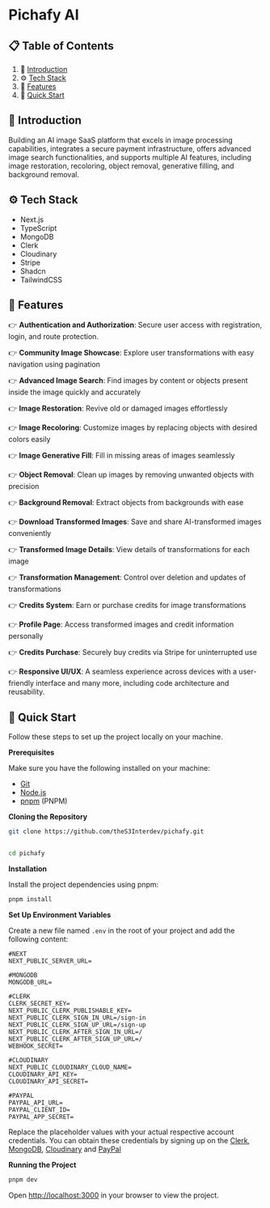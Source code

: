 # Pichafy AI

## 📋 Table of Contents

1. 🤖 [Introduction](#introduction)
2. ⚙️ [Tech Stack](#tech-stack)
3. 🔋 [Features](#features)
4. 🤸 [Quick Start](#quick-start)

## 🤖 Introduction

Building an AI image SaaS platform that excels in image processing capabilities,
integrates a secure payment infrastructure, offers advanced image search
functionalities, and supports multiple AI features, including image restoration,
recoloring, object removal, generative filling, and background removal.

## ⚙️ Tech Stack

- Next.js
- TypeScript
- MongoDB
- Clerk
- Cloudinary
- Stripe
- Shadcn
- TailwindCSS

## 🔋 Features

👉 **Authentication and Authorization**: Secure user access with registration,
login, and route protection.

👉 **Community Image Showcase**: Explore user transformations with easy
navigation using pagination

👉 **Advanced Image Search**: Find images by content or objects present inside
the image quickly and accurately

👉 **Image Restoration**: Revive old or damaged images effortlessly

👉 **Image Recoloring**: Customize images by replacing objects with desired
colors easily

👉 **Image Generative Fill**: Fill in missing areas of images seamlessly

👉 **Object Removal**: Clean up images by removing unwanted objects with
precision

👉 **Background Removal**: Extract objects from backgrounds with ease

👉 **Download Transformed Images**: Save and share AI-transformed images
conveniently

👉 **Transformed Image Details**: View details of transformations for each image

👉 **Transformation Management**: Control over deletion and updates of
transformations

👉 **Credits System**: Earn or purchase credits for image transformations

👉 **Profile Page**: Access transformed images and credit information personally

👉 **Credits Purchase**: Securely buy credits via Stripe for uninterrupted use

👉 **Responsive UI/UX**: A seamless experience across devices with a
user-friendly interface and many more, including code architecture and
reusability.

## 🤸 Quick Start

Follow these steps to set up the project locally on your machine.

**Prerequisites**

Make sure you have the following installed on your machine:

- [Git](https://git-scm.com/)
- [Node.js](https://nodejs.org/en)
- [pnpm](https://www.pnpm.io/) (PNPM)

**Cloning the Repository**

```bash
git clone https://github.com/theS3Interdev/pichafy.git


cd pichafy

```

**Installation**

Install the project dependencies using pnpm:

```bash
pnpm install
```

**Set Up Environment Variables**

Create a new file named `.env` in the root of your project and add the following
content:

```env
#NEXT
NEXT_PUBLIC_SERVER_URL=

#MONGODB
MONGODB_URL=

#CLERK
CLERK_SECRET_KEY=
NEXT_PUBLIC_CLERK_PUBLISHABLE_KEY=
NEXT_PUBLIC_CLERK_SIGN_IN_URL=/sign-in
NEXT_PUBLIC_CLERK_SIGN_UP_URL=/sign-up
NEXT_PUBLIC_CLERK_AFTER_SIGN_IN_URL=/
NEXT_PUBLIC_CLERK_AFTER_SIGN_UP_URL=/
WEBHOOK_SECRET=

#CLOUDINARY
NEXT_PUBLIC_CLOUDINARY_CLOUD_NAME=
CLOUDINARY_API_KEY=
CLOUDINARY_API_SECRET=

#PAYPAL
PAYPAL_API_URL=
PAYPAL_CLIENT_ID=
PAYPAL_APP_SECRET=
```

Replace the placeholder values with your actual respective account credentials.
You can obtain these credentials by signing up on the
[Clerk](https://clerk.com/), [MongoDB](https://www.mongodb.com/),
[Cloudinary](https://cloudinary.com/) and [PayPal](https://developer.paypal.com)

**Running the Project**

```bash
pnpm dev
```

Open [http://localhost:3000](http://localhost:3000) in your browser to view the
project.
